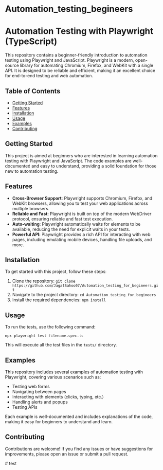 # Automation_testing_begineers

# Automation Testing with Playwright (TypeScript)

This repository contains a beginner-friendly introduction to automation testing using Playwright and JavaScript. Playwright is a modern, open-source library for automating Chromium, Firefox, and WebKit with a single API. It is designed to be reliable and efficient, making it an excellent choice for end-to-end testing and web automation.

## Table of Contents

- [Getting Started](#getting-started)
- [Features](#features)
- [Installation](#installation)
- [Usage](#usage)
- [Examples](#examples)
- [Contributing](#contributing)

## Getting Started

This project is aimed at beginners who are interested in learning automation testing with Playwright and JavaScript. The code examples are well-documented and easy to understand, providing a solid foundation for those new to automation testing.

## Features

- **Cross-Browser Support**: Playwright supports Chromium, Firefox, and WebKit browsers, allowing you to test your web applications across multiple browsers.
- **Reliable and Fast**: Playwright is built on top of the modern WebDriver protocol, ensuring reliable and fast test execution.
- **Auto-waiting**: Playwright automatically waits for elements to be available, reducing the need for explicit waits in your tests.
- **Powerful API**: Playwright provides a rich API for interacting with web pages, including emulating mobile devices, handling file uploads, and more.

## Installation

To get started with this project, follow these steps:

1. Clone the repository: `git clone https://github.com/JagatSahoo07/Automation_testing_for_begineers.git`
2. Navigate to the project directory: `cd Automation_testing_for_begineers`
3. Install the required dependencies: `npm install`

## Usage

To run the tests, use the following command:

```
npx playwright test filename.spec.ts
```

This will execute all the test files in the `tests/` directory.

## Examples

This repository includes several examples of automation testing with Playwright, covering various scenarios such as:

- Testing web forms
- Navigating between pages
- Interacting with elements (clicks, typing, etc.)
- Handling alerts and popups
- Testing APIs

Each example is well-documented and includes explanations of the code, making it easy for beginners to understand and learn.

## Contributing

Contributions are welcome! If you find any issues or have suggestions for improvements, please open an issue or submit a pull request.


#   t e s t  
 
